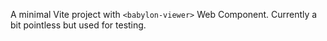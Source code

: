 A minimal Vite project with `<babylon-viewer>` Web Component. Currently a bit pointless but used for testing.
